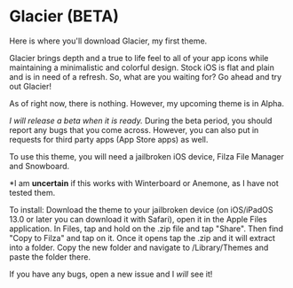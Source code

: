 # Glacier (BETA)

Here is where you'll download Glacier, my first theme. 

Glacier brings depth and a true to life feel to all of your app icons while maintaining a minimalistic and colorful design. Stock iOS is flat and plain and is in need of a refresh. So, what are you waiting for? Go ahead and try out Glacier!

As of right now, there is nothing. However, my upcoming theme is in Alpha.

*I will release a beta when it is ready.*
During the beta period, you should report any bugs that you come across. However, you can also put in requests for third party apps (App Store apps) as well.

To use this theme, you will need a jailbroken iOS device, Filza File Manager and Snowboard. 

*I am **uncertain** if this works with Winterboard or Anemone, as I have not tested them. 

To install: Download the theme to your jailbroken device (on iOS/iPadOS 13.0 or later you can download it with Safari), open it in the Apple Files application. In Files, tap and hold on the .zip file and tap "Share". Then find "Copy to Filza" and tap on it. Once it opens tap the .zip and it will extract into a folder. Copy the new folder and navigate to /Library/Themes and paste the folder there. 

If you have any bugs, open a new issue and I *will* see it!
